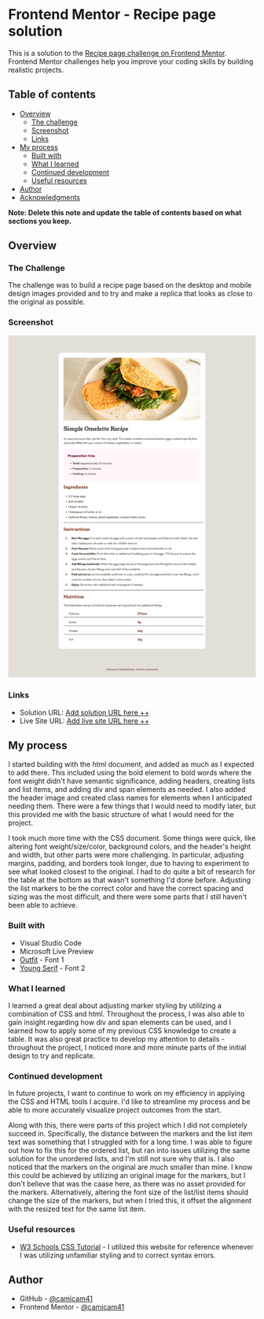 # Frontend Mentor - Recipe page solution

This is a solution to the [Recipe page challenge on Frontend Mentor](https://www.frontendmentor.io/challenges/recipe-page-KiTsR8QQKm). Frontend Mentor challenges help you improve your coding skills by building realistic projects. 

## Table of contents

- [Overview](#overview)
  - [The challenge](#the-challenge)
  - [Screenshot](#screenshot)
  - [Links](#links)
- [My process](#my-process)
  - [Built with](#built-with)
  - [What I learned](#what-i-learned)
  - [Continued development](#continued-development)
  - [Useful resources](#useful-resources)
- [Author](#author)
- [Acknowledgments](#acknowledgments)

**Note: Delete this note and update the table of contents based on what sections you keep.**

## Overview

### The Challenge
The challenge was to build a recipe page based on the desktop and mobile design images provided and to try and make a replica that looks as close to the original as possible.

### Screenshot
![Screenshot of Recipe Page](image.png)

### Links

- Solution URL: [Add solution URL here ++](https://your-solution-url.com)
- Live Site URL: [Add live site URL here ++](https://your-live-site-url.com)

## My process
I started building with the html document, and added as much as I expected to add there. This included using the bold element to bold words where the font weight didn't have semantic significance, adding headers, creating lists and list items, and adding div and span elements as needed. I also added the header image and created class names for elements when I anticipated needing them. There were a few things that I would need to modify later, but this provided me with the basic structure of what I would need for the project.

I took much more time with the CSS document. Some things were quick, like altering font weight/size/color, background colors, and the header's height and width, but other parts were more challenging. In particular, adjusting margins, padding, and borders took longer, due to having to experiment to see what looked closest to the original. I had to do quite a bit of research for the table at the bottom as that wasn't something I'd done before. Adjusting the list markers to be the correct color and have the correct spacing and sizing was the most difficult, and there were some parts that I still haven't been able to achieve.

### Built with

- Visual Studio Code
- Microsoft Live Preview
- [Outfit](https://fonts.google.com/specimen/Outfit) - Font 1
- [Young Serif](https://fonts.google.com/specimen/Young+Serif) - Font 2

### What I learned

I learned a great deal about adjusting marker styling by utililzing a combination of CSS and html. Throughout the process, I was also able to gain insight regarding how div and span elements can be used, and I learned how to apply some of my previous CSS knowledge to create a table. It was also great practice to develop my attention to details - throughout the project, I noticed more and more minute parts of the initial design to try and replicate.

### Continued development

In future projects, I want to continue to work on my efficiency in applying the CSS and HTML tools I acquire. I'd like to streamline my process and be able to more accurately visualize project outcomes from the start.

Along with this, there were parts of this project which I did not completely succeed in. Specifically, the distance between the markers and the list item text was something that I struggled with for a long time. I was able to figure out how to fix this for the ordered list, but ran into issues utilizing the same solution for the unordered lists, and I'm still not sure why that is. I also noticed that the markers on the original are much smaller than mine. I know this could be achieved by utilizing an original image for the markers, but I don't believe that was the caase here, as there was no asset provided for the markers. Alternatively, altering the font size of the list/list items should change the size of the markers, but when I tried this, it offset the alignment with the resized text for the same list item.

### Useful resources

- [W3 Schools CSS Tutorial](https://www.w3schools.com/css/) - I utilized this website for reference whenever I was utilizing unfamiliar styling and to correct syntax errors.

## Author

- GitHub - [@camicam41](https://github.com/camicam41)
- Frontend Mentor - [@camicam41](https://www.frontendmentor.io/profile/camicam41)